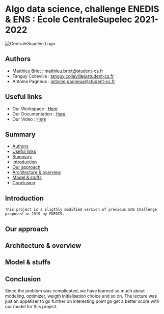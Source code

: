 # Algo data science, challenge ENEDIS & ENS : École CentraleSupelec 2021-2022 

![CentraleSupelec Logo](https://www.centralesupelec.fr/sites/all/themes/cs_theme/medias/common/images/intro/logo_nouveau.jpg)


## Authors 
* Matthieu Briet : matthieu.briet@student-cs.fr
* Tanguy Colleville : tanguy.colleville@student-cs.fr
* Antoine Pagneux : antoine.pagneux@student-cs.fr 

## Useful links 
* Our Workspace : [Here]()
* Our Documentation : [Here]()
* Our Video : [Here]()


## Summary
  - [Authors ](#authors-)
  - [Useful links](#Useful-links)
  - [Summary](#summary)
  - [Introduction](#introduction)
  - [Our approach](#our--approach)
  - [Architecture & overview](#architecture--overview)
  - [Model & stuffs](#model--stuffs)
  - [Conclusion](#conclusion)

 ## Introduction 
    This project is a sligthly modified version of previous ENS Challenge proposed in 2019 by ENEDIS. 

 ## Our approach

 ## Architecture & overview

 ## Model & stuffs

 ## Conclusion 
 Since the problem was complicated, we have learned so much about modeling, optimizer, weigth initialisation choice and so on. The lecture was just an appetizer to go further on interesting point go get a better score with our model for this project.


